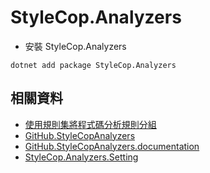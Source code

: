 # StyleCop.Analyzers

- 安裝 StyleCop.Analyzers
````cli
dotnet add package StyleCop.Analyzers
````

## 相關資料
- [使用規則集將程式碼分析規則分組](https://docs.microsoft.com/zh-tw/visualstudio/code-quality/using-rule-sets-to-group-code-analysis-rules?view=vs-2019)
- [GitHub.StyleCopAnalyzers](https://github.com/DotNetAnalyzers/StyleCopAnalyzers)
- [GitHub.StyleCopAnalyzers.documentation](https://github.com/DotNetAnalyzers/StyleCopAnalyzers/tree/master/documentation)
- [StyleCop.Analyzers.Setting](https://raw.githubusercontent.com/DotNetAnalyzers/StyleCopAnalyzers/master/StyleCop.Analyzers/StyleCop.Analyzers/Settings/stylecop.schema.json)